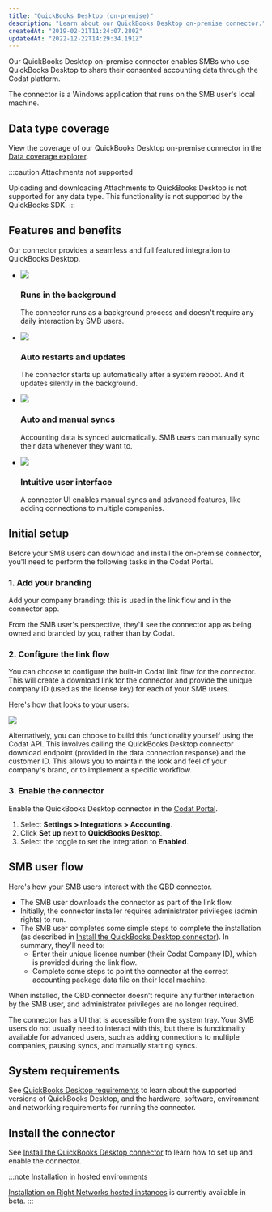 ```yaml
---
title: "QuickBooks Desktop (on-premise)"
description: "Learn about our QuickBooks Desktop on-premise connector."
createdAt: "2019-02-21T11:24:07.280Z"
updatedAt: "2022-12-22T14:29:34.191Z"
---
```


Our QuickBooks Desktop on-premise connector enables SMBs who use QuickBooks Desktop to share their consented accounting data through the Codat platform.

The connector is a Windows application that runs on the SMB user's local machine.

## Data type coverage

View the coverage of our QuickBooks Desktop on-premise connector in the <a className="external" href="https://knowledge.codat.io/supported-features/accounting?view=tab-by-integration&integrationKey=pqsw" target="_blank">Data coverage explorer</a>.

:::caution Attachments not supported

Uploading and downloading Attachments to QuickBooks Desktop is not supported for any data type. This functionality is not supported by the QuickBooks SDK.
:::

## Features and benefits

Our connector provides a seamless and full featured integration to QuickBooks Desktop.

<ul className="card-container col-2">
  <li className="card">
    <div class="header">
      <img
        src="https://www.codat.io/wp-content/themes/class/dist/images/copy-feature-bullet.svg"
        class="mini-icon"
      />
      <h3>Runs in the background</h3>
    </div>
    <p>
      The connector runs as a background process and doesn't require any daily
      interaction by SMB users.
    </p>
  </li>
  <li className="card">
    <div class="header">
      <img
        src="https://www.codat.io/wp-content/themes/class/dist/images/copy-feature-bullet.svg"
        class="mini-icon"
      />
      <h3>Auto restarts and updates</h3>
    </div>
    <p>
      The connector starts up automatically after a system reboot. And it
      updates silently in the background.
    </p>
  </li>
  <li className="card">
    <div class="header">
      <img
        src="https://www.codat.io/wp-content/themes/class/dist/images/copy-feature-bullet.svg"
        class="mini-icon"
      />
      <h3>Auto and manual syncs</h3>
    </div>
    <p>
      Accounting data is synced automatically. SMB users can manually sync their
      data whenever they want to.
    </p>
  </li>
  <li className="card">
    <div class="header">
      <img
        src="https://www.codat.io/wp-content/themes/class/dist/images/copy-feature-bullet.svg"
        class="mini-icon"
      />
      <h3>Intuitive user interface</h3>
    </div>
    <p>
      A connector UI enables manual syncs and advanced features, like adding
      connections to multiple companies.
    </p>
  </li>
</ul>

## Initial setup

Before your SMB users can download and install the on-premise connector, you'll need to perform the following tasks in the Codat Portal.

### 1. Add your branding

Add your company branding: this is used in the link flow and in the connector app.

From the SMB user's perspective, they'll see the connector app as being owned and branded by you, rather than by Codat.

### 2. Configure the link flow

You can choose to configure the built-in Codat link flow for the connector. This will create a download link for the connector and provide the unique company ID (used as the license key) for each of your SMB users.

Here's how that looks to your users:

![](https://files.readme.io/c266e47-qbd-connector_download-page-end-of-link-flow.png)

Alternatively, you can choose to build this functionality yourself using the Codat API. This involves calling the QuickBooks Desktop connector download endpoint (provided in the data connection response) and the customer ID. This allows you to maintain the look and feel of your company's brand, or to implement a specific workflow.

### 3. Enable the connector

Enable the QuickBooks Desktop connector in the <a className="external" href="https://app.codat.io/" target="_blank">Codat Portal</a>.

1. Select **Settings > Integrations > Accounting**.
2. Click **Set up** next to **QuickBooks Desktop**.
3. Select the toggle to set the integration to **Enabled**.

## SMB user flow

Here's how your SMB users interact with the QBD connector.

- The SMB user downloads the connector as part of the link flow.
- Initially, the connector installer requires administrator privileges (admin rights) to run.
- The SMB user completes some simple steps to complete the installation (as described in [Install the QuickBooks Desktop connector](https://docs.codat.io/docs/installing-the-quickbooks-connector)). In summary, they'll need to:
  - Enter their unique license number (their Codat Company ID), which is provided during the link flow.
  - Complete some steps to point the connector at the correct accounting package data file on their local machine.

When installed, the QBD connector doesn’t require any further interaction by the SMB user, and administrator privileges are no longer required.

The connector has a UI that is accessible from the system tray. Your SMB users do not usually need to interact with this, but there is functionality available for advanced users, such as adding connections to multiple companies, pausing syncs, and manually starting syncs.

## System requirements

See [QuickBooks Desktop requirements](https://docs.codat.io/docs/software-and-hardware-requirements) to learn about the supported versions of QuickBooks Desktop, and the hardware, software, environment and networking requirements for running the connector.

## Install the connector

See [Install the QuickBooks Desktop connector](https://docs.codat.io/docs/installing-the-quickbooks-connector) to learn how to set up and enable the connector.

:::note Installation in hosted environments

[Installation on Right Networks hosted instances](https://docs.codat.io/docs/install-qbd-connector-right-networks) is currently available in beta.
:::
